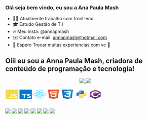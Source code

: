 ### Olá seja bem vindo, eu sou a Ana Paula Mash


- 👩‍💻 Atualmente trabalho com front-end
- 🎓 Estudo Gestão de T.I
- 🔥 Meu insta: @annapmash
- ✉️ Contato e-mail: annapmash@hotmail.com
- 💙 Espero Trocar muitas experiencias com vc 💙

## Oiii eu sou a Anna Paula Mash, criadora de conteúdo de programação e tecnologia!
<div align="center">
  <a href="https://github.com/annapaulamash">
  <img height="180em" src="https://github-readme-stats.vercel.app/api?username=annapaulamash&show_icons=true&theme=synthwave&include_all_commits=true&count_private=true"/>
  <img height="180em" src="https://github-readme-stats.vercel.app/api/top-langs/?username=annapaulamash&layout=compact&langs_count=7&theme=synthwave"/>
</div>
<div style="display: inline_block"><br>
  <img align="center" alt="Anna-Js" height="30" width="40" src="https://raw.githubusercontent.com/devicons/devicon/master/icons/javascript/javascript-plain.svg">
  <img align="center" alt="Anna-Ts" height="30" width="40" src="https://raw.githubusercontent.com/devicons/devicon/master/icons/typescript/typescript-plain.svg">
  <img align="center" alt="Anna-React" height="30" width="40" src="https://raw.githubusercontent.com/devicons/devicon/master/icons/react/react-original.svg">
  <img align="center" alt="Anna-HTML" height="30" width="40" src="https://raw.githubusercontent.com/devicons/devicon/master/icons/html5/html5-original.svg">
  <img align="center" alt="Anna-CSS" height="30" width="40" src="https://raw.githubusercontent.com/devicons/devicon/master/icons/css3/css3-original.svg">
  <img align="center" alt="Anna-Python" height="30" width="40" src="https://raw.githubusercontent.com/devicons/devicon/master/icons/python/python-original.svg">
  <img align="center" alt="Anna-Csharp" height="30" width="40" src="https://raw.githubusercontent.com/devicons/devicon/master/icons/csharp/csharp-original.svg">
  <src="https://media.discordapp.net/attachments/639956127056134178/890373478988013628/Publicacoes_Instagram_1_1.png?width=676&height=676">
</div>
  
  ##
 
<div> 
  <a href="https://www.youtube.com/channel/UCpmaU38Kqq0L4u8AKOkoZKA" target="_blank"><img src="https://img.shields.io/badge/YouTube-FF0000?style=for-the-badge&logo=youtube&logoColor=white" target="_blank"></a>
  <a href="https://www.instagram.com/annapmash/" target="_blank"><img src="https://img.shields.io/badge/-Instagram-%23E4405F?style=for-the-badge&logo=instagram&logoColor=white" target="_blank"></a>
 	<a href="https://www.twitch.tv/annapaulamash" target="_blank"><img src="https://img.shields.io/badge/Twitch-9146FF?style=for-the-badge&logo=twitch&logoColor=white" target="_blank"></a>
 <a href="https://discord.gg/annamash#1771" target="_blank"><img src="https://img.shields.io/badge/Discord-7289DA?style=for-the-badge&logo=discord&logoColor=white" target="_blank"></a> 
  <a href = "mailto:annapmash@hotmail.com"><img src="https://img.shields.io/badge/-Gmail-%23333?style=for-the-badge&logo=gmail&logoColor=white" target="_blank"></a>
  <a href="https://www.linkedin.com/in/annapmash/" target="_blank"><img src="https://img.shields.io/badge/-LinkedIn-%230077B5?style=for-the-badge&logo=linkedin&logoColor=white" target="_blank"></a> 
  <a href="https://twitter.com/Annamash3"><img src="https://img.shields.io/badge/@Annamash3-%230d1117.svg?style=for-the-badge&logo=Twitter&logoColor=#1DA1F2"/></a> 
  <a href="https://open.spotify.com/user/becty"><img src="https://img.shields.io/badge/Spotify-%230d1117?style=for-the-badge&logo=spotify&logoColor=#1ED760"/></a>

   <div>
    
</div>
